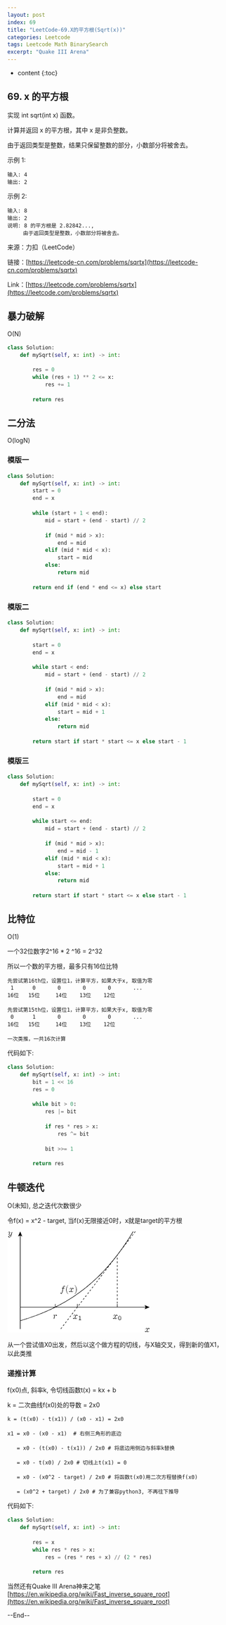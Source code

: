 ```yaml
---
layout: post
index: 69
title: "LeetCode-69.X的平方根(Sqrt(x))"
categories: Leetcode
tags: Leetcode Math BinarySearch
excerpt: "Quake III Arena"
---
```


* content
{:toc}

## 69. x 的平方根

实现 int sqrt(int x) 函数。

计算并返回 x 的平方根，其中 x 是非负整数。

由于返回类型是整数，结果只保留整数的部分，小数部分将被舍去。

示例 1:

```
输入: 4
输出: 2
```

示例 2:

```
输入: 8
输出: 2
说明: 8 的平方根是 2.82842..., 
     由于返回类型是整数，小数部分将被舍去。
```

来源：力扣（LeetCode）

链接：[https://leetcode-cn.com/problems/sqrtx](https://leetcode-cn.com/problems/sqrtx)

Link：[https://leetcode.com/problems/sqrtx](https://leetcode.com/problems/sqrtx)

## 暴力破解

O(N)

```python
class Solution:
    def mySqrt(self, x: int) -> int:
        
        res = 0
        while (res + 1) ** 2 <= x:
            res += 1
            
        return res
```

## 二分法

O(logN)

### 模版一

```python
class Solution:
    def mySqrt(self, x: int) -> int:
        start = 0
        end = x

        while (start + 1 < end):
            mid = start + (end - start) // 2

            if (mid * mid > x):
                end = mid
            elif (mid * mid < x):
                start = mid
            else:
                return mid

        return end if (end * end <= x) else start
```

### 模版二

```python
class Solution:
    def mySqrt(self, x: int) -> int:
    
        start = 0
        end = x
        
        while start < end:
            mid = start + (end - start) // 2
            
            if (mid * mid > x):
                end = mid
            elif (mid * mid < x):
                start = mid + 1
            else:
                return mid
            
        return start if start * start <= x else start - 1
```

### 模版三

```python
class Solution:
    def mySqrt(self, x: int) -> int:

        start = 0
        end = x
        
        while start <= end:
            mid = start + (end - start) // 2
            
            if (mid * mid > x):
                end = mid - 1
            elif (mid * mid < x):
                start = mid + 1
            else:
                return mid
            
        return start if start * start <= x else start - 1
```

## 比特位

O(1)

一个32位数字2^16 * 2 ^16 = 2^32

所以一个数的平方根，最多只有16位比特

```
先尝试第16th位，设置位1，计算平方，如果大于x, 取值为零
 1      0       0       0       0       ...
16位   15位     14位    13位    12位

先尝试第15th位，设置位1，计算平方，如果大于x, 取值为零
 0      1       0       0       0       ...
16位   15位     14位    13位    12位

一次类推，一共16次计算
```

代码如下:

```python
class Solution:
    def mySqrt(self, x: int) -> int:
        bit = 1 << 16
        res = 0
        
        while bit > 0:
            res |= bit
            
            if res * res > x:
                res ^= bit
                
            bit >>= 1
                
        return res
```

## 牛顿迭代

O(未知​), 总之迭代次数很少

令f(x) = x^2 - target, 当f(x)无限接近0时，x就是target的平方根

![草稿说明](./images/leetcode-sketch-algorithm-69.png)

从一个尝试值X0出发，然后以这个做方程的切线，与X轴交叉，得到新的值X1，以此类推

### 递推计算

f(x0)点, 斜率k, 令切线函数t(x) = kx + b

k = 二次曲线f(x0)处的导数 = 2x0

```
k = (t(x0) - t(x1)) / (x0 - x1) = 2x0

x1 = x0 - (x0 - x1)  # 右侧三角形的底边

   = x0 - (t(x0) - t(x1)) / 2x0 # 将底边用侧边与斜率k替换

   = x0 - t(x0) / 2x0 # 切线上t(x1) = 0
   
   = x0 - (x0^2 - target) / 2x0 # 将函数t(x0)用二次方程替换f(x0)

   = (x0^2 + target) / 2x0 # 为了兼容python3, 不再往下推导
```

代码如下:

```python
class Solution:
    def mySqrt(self, x: int) -> int:
        
        res = x
        while res * res > x:
            res = (res * res + x) // (2 * res)
                
        return res
```

当然还有Quake III Arena神来之笔[https://en.wikipedia.org/wiki/Fast_inverse_square_root](https://en.wikipedia.org/wiki/Fast_inverse_square_root)

--End--